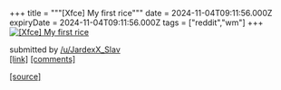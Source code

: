 +++
title = """[Xfce] My first rice"""
date = 2024-11-04T09:11:56.000Z
expiryDate = 2024-11-04T09:11:56.000Z
tags = ["reddit","wm"]
+++
[![[Xfce] My first rice](https://b.thumbs.redditmedia.com/idcyu7zP7tRhjPrh0ZZSycLFWD7GRRTJiqjnRtZW5Oc.jpg "[Xfce] My first rice")](https://www.reddit.com/r/unixporn/comments/1gja595/xfce_my_first_rice/)

submitted by [/u/JardexX\_Slav](https://www.reddit.com/user/JardexX_Slav)  
[\[link\]](https://www.reddit.com/gallery/1gja595) [\[comments\]](https://www.reddit.com/r/unixporn/comments/1gja595/xfce_my_first_rice/)

[[source]](https://www.reddit.com/r/unixporn/comments/1gja595/xfce_my_first_rice/)
